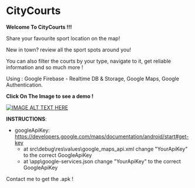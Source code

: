 # CityCourts
<b>Welcome To CityCourts !!! </b>

Share your favourite sport location on the map!

New in town? review all the sport spots around you!

You can also filter the courts by your type, navigate to it, get reliable information and so much more ! 

Using : Google Firebase - Realtime DB & Storage, Google Maps, Google Authentication.

<b> Click On The Image to see a demo ! </b>


[![IMAGE ALT TEXT HERE](https://i.ibb.co/KqcLQq7/citycourts.png)](https://www.youtube.com/watch?v=aXUVrnOXwes&t=1s)

**INSTRUCTIONS**:

* googleApiKey: https://developers.google.com/maps/documentation/android/start#get-key
    * at src\debug\res\values\google_maps_api.xml change "YourApiKey" to the correct GoogleApiKey
    * at \app\google-services.json change "YourApiKey" to the correct GoogleApiKey

Contact me to get the .apk !
